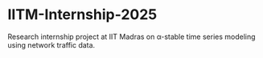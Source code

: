 # IITM-Internship-2025
Research internship project at IIT Madras on α-stable time series modeling using network traffic data.
